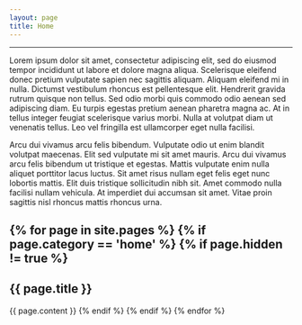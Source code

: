 ```yaml
---
layout: page
title: Home
---
```

---
Lorem ipsum dolor sit amet, consectetur adipiscing elit, sed do eiusmod tempor incididunt ut labore et dolore magna aliqua. Scelerisque eleifend donec pretium vulputate sapien nec sagittis aliquam. Aliquam eleifend mi in nulla. Dictumst vestibulum rhoncus est pellentesque elit. Hendrerit gravida rutrum quisque non tellus. Sed odio morbi quis commodo odio aenean sed adipiscing diam. Eu turpis egestas pretium aenean pharetra magna ac. At in tellus integer feugiat scelerisque varius morbi. Nulla at volutpat diam ut venenatis tellus. Leo vel fringilla est ullamcorper eget nulla facilisi.

Arcu dui vivamus arcu felis bibendum. Vulputate odio ut enim blandit volutpat maecenas. Elit sed vulputate mi sit amet mauris. Arcu dui vivamus arcu felis bibendum ut tristique et egestas. Mattis vulputate enim nulla aliquet porttitor lacus luctus. Sit amet risus nullam eget felis eget nunc lobortis mattis. Elit duis tristique sollicitudin nibh sit. Amet commodo nulla facilisi nullam vehicula. At imperdiet dui accumsan sit amet. Vitae proin sagittis nisl rhoncus mattis rhoncus urna.


{% for page in site.pages %}
	{% if page.category == 'home' %}
		{% if page.hidden != true %}
---
<h2 id="{{ page.title | slugify }}"> {{ page.title }} </h2>
{{ page.content }}
		{% endif %}
	{% endif %}
{% endfor %}

